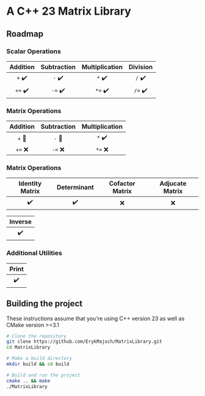 # A C++ 23 Matrix Library


<!--  

Transposition Submatrix

Square Matrices:
 - Diagonal Matrix
 - Lower Triangular Matrix
 - Upper Triangular Matrix

Inverse Matrices
 - Identity Matrix
 - Determinant


-->


## Roadmap
### Scalar Operations
| Addition | Subtraction | Multiplication | Division |
|:--------:|:-----------:|:--------------:|:--------:|
|   `+` :heavy_check_mark:  |    `-` :heavy_check_mark:    |      `*` :heavy_check_mark:     |   `/` :heavy_check_mark:  |
|  `+=` :heavy_check_mark:  |    `-=` :heavy_check_mark:   |     `*=` :heavy_check_mark:     |  `/=` :heavy_check_mark:  |

### Matrix Operations
| Addition | Subtraction | Multiplication |
|:--------:|:-----------:|:--------------:|
|`+` :construction:|`-` :construction:|`*` :heavy_check_mark:|
|  `+=` :x:  |    `-=` :x:   |     `*=` :x:     |

### Matrix  Operations
| Identity Matrix | Determinant | Cofactor Matrix | Adjucate Matrix |
|:---------------:|:-----------:|:---------------:|:---------------:|
|       :heavy_check_mark:       |     :heavy_check_mark:     |       :x:       |       :x:       |

| Inverse |
|:---------------:|
|       :heavy_check_mark:       |
<!-- https://byjus.com/maths/adjoint-of-a-matrix/ -->

### Additional Utilities
|        Print       |
|:------------------:|
| :heavy_check_mark: |


## Building the project
These instructions assume that you're using C++ version 23 as well as CMake version >=3.1
```bash
# Clone the repository
git clone https://github.com/ErykMajoch/MatrixLibrary.git
cd MatrixLibrary

# Make a build directory
mkdir build && cd build

# Build and run the project
cmake .. && make
./MatrixLibrary
```
